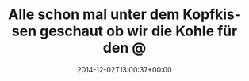 ---
retweeted: false
source: <a href="http://twitter.com" rel="nofollow">Twitter Web Client</a>
entities:
  hashtags: []
  symbols: []
  user_mentions: []
  urls: []
display_text_range:
- '0'
- '119'
favorite_count: '0'
id_str: '539766085722320896'
truncated: false
retweet_count: '0'
id: '539766085722320896'
created_at: Tue Dec 02 13:00:37 +0000 2014
favorited: false
full_text: Alle schon mal unter dem Kopfkissen geschaut ob wir die Kohle für den [@EON_DE_Presse](https://twitter.com/EON_DE_Presse)
  Bailout zusammengekratzt bekommen?
lang: de
tags:
- pesos/twitter
date: '2014-12-02T13:00:37+00:00'
src: https://twitter.com/bascht/status/539766085722320896
original_url: https://twitter.com/bascht/status/539766085722320896
type: twitter_tweet
text: Alle schon mal unter dem Kopfkissen geschaut ob wir die Kohle für den [@EON_DE_Presse](https://twitter.com/EON_DE_Presse)
  Bailout zusammengekratzt bekommen?
title: Alle schon mal unter dem Kopfkissen geschaut ob wir die Kohle für den @

---